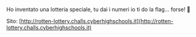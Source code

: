 Ho inventato una lotteria speciale, tu dai i numeri io ti do la flag... forse! 👀

Sito: [http://rotten-lottery.challs.cyberhighschools.it](http://rotten-lottery.challs.cyberhighschools.it)
